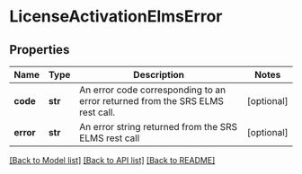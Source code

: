 # LicenseActivationElmsError

## Properties
Name | Type | Description | Notes
------------ | ------------- | ------------- | -------------
**code** | **str** | An error code corresponding to an error returned from the SRS ELMS rest call. | [optional] 
**error** | **str** | An error string returned from the SRS ELMS rest call | [optional] 

[[Back to Model list]](../README.md#documentation-for-models) [[Back to API list]](../README.md#documentation-for-api-endpoints) [[Back to README]](../README.md)


